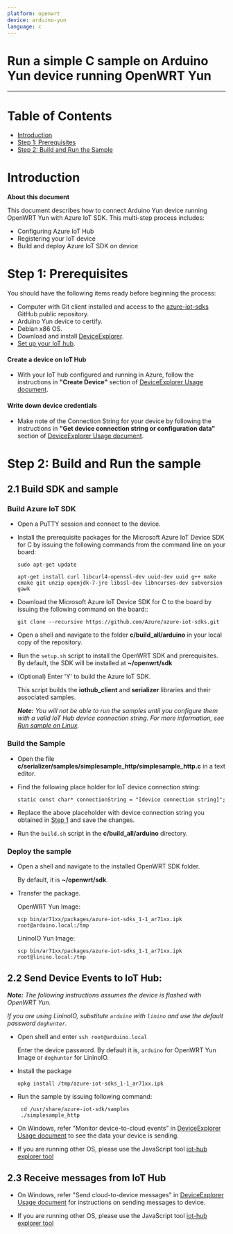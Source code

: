 ```yaml
---
platform: openwrt
device: arduino-yun
language: c
---
```


Run a simple C sample on Arduino Yun device running OpenWRT Yun
===
---

# Table of Contents

-   [Introduction](#Introduction)
-   [Step 1: Prerequisites](#Step-1-Prerequisites)
-   [Step 2: Build and Run the Sample](#Step-2-Build)

<a name="Introduction"></a>
# Introduction

**About this document**

This document describes how to connect Arduino Yun device running OpenWRT Yun with Azure IoT SDK. This multi-step process includes:
-   Configuring Azure IoT Hub
-   Registering your IoT device
-   Build and deploy Azure IoT SDK on device

<a name="Step-1-Prerequisites"></a>
# Step 1: Prerequisites

You should have the following items ready before beginning the process:

-   Computer with Git client installed and access to the
    [azure-iot-sdks](https://github.com/Azure/azure-iot-sdks) GitHub
    public repository.
-   Arduino Yun device to certify.
-   Debian x86 OS.
-   Download and install [DeviceExplorer](https://github.com/Azure/azure-iot-sdks/releases/download/2015-11-13/SetupDeviceExplorer.msi).
-   [Set up your IoT hub](https://github.com/Azure/azure-iot-sdks/blob/master/doc/setup_iothub.md).
#### Create a device on IoT Hub
-   With your IoT hub configured and running in Azure, follow the instructions in **"Create Device"** section of [DeviceExplorer Usage document](https://github.com/Azure/azure-iot-sdks/blob/master/tools/DeviceExplorer/doc/how_to_use_device_explorer.md).
#### Write down device credentials
-   Make note of the Connection String for your device by following the instructions in **"Get device connection string or configuration data"** section of [DeviceExplorer Usage document](https://github.com/Azure/azure-iot-sdks/blob/master/tools/DeviceExplorer/doc/how_to_use_device_explorer.md).

<a name="Step-2-Build"></a>
# Step 2: Build and Run the sample

<a name="Step-2-1-Load"></a>
## 2.1 Build SDK and sample

### Build Azure IoT SDK

-   Open a PuTTY session and connect to the device.

-   Install the prerequisite packages for the Microsoft Azure IoT Device SDK for C by issuing the following commands from the command line on your board:

        sudo apt-get update

        apt-get install curl libcurl4-openssl-dev uuid-dev uuid g++ make cmake git unzip openjdk-7-jre libssl-dev libncurses-dev subversion gawk

-   Download the Microsoft Azure IoT Device SDK for C to the board by issuing the following command on the board::

        git clone --recursive https://github.com/Azure/azure-iot-sdks.git

-  Open a shell and navigate to the folder **c/build_all/arduino** in your local copy of the repository.

-  Run the `setup.sh` script to install the OpenWRT SDK and prerequisites. By default, the SDK will be installed at **~/openwrt/sdk**

-  (Optional) Enter 'Y' to build the Azure IoT SDK.

    This script builds the **iothub_client** and **serializer** libraries and their associated samples.

    ***Note:*** *You will not be able to run the samples until you configure them with a valid IoT Hub device connection string. For more information, see [Run sample on Linux](run_sample_on_desktop_linux.md).*

### Build the Sample

-   Open the file **c/serializer/samples/simplesample_http/simplesample_http.c** in a text editor.

-   Find the following place holder for IoT device connection string:

        static const char* connectionString = "[device connection string]";

-   Replace the above placeholder with device connection string you obtained in [Step 1](#Step-1-Prerequisites) and save the changes.

-   Run the `build.sh` script in the **c/build_all/arduino** directory.   

### Deploy the sample

-   Open a shell and navigate to the installed OpenWRT SDK folder.

    By default, it is **~/openwrt/sdk**.

-   Transfer the package.

    OpenWRT Yun Image:

        scp bin/ar71xx/packages/azure-iot-sdks_1-1_ar71xx.ipk root@arduino.local:/tmp

    LininoIO Yun Image:

        scp bin/ar71xx/packages/azure-iot-sdks_1-1_ar71xx.ipk root@linino.local:/tmp

## 2.2 Send Device Events to IoT Hub:

***Note:*** *The following instructions assumes the device is flashed with OpenWRT Yun.*

*If you are using LininoIO, substitute `arduino` with `linino` and use the default password `doghunter`.*

-   Open shell and enter `ssh root@arduino.local`

    Enter the device password. By default it is, `arduino` for OpenWRT Yun Image or `doghunter` for LininoIO.

-   Install the package

        opkg install /tmp/azure-iot-sdks_1-1_ar71xx.ipk

-   Run the sample by issuing following command:

         cd /usr/share/azure-iot-sdk/samples
         ./simplesample_http

-   On Windows, refer "Monitor device-to-cloud events" in [DeviceExplorer Usage document](https://github.com/Azure/azure-iot-sdks/blob/master/tools/DeviceExplorer/doc/how_to_use_device_explorer.md) to see the data your device is sending.

-   If you are running other OS, please use the JavaScript tool [iot-hub explorer tool](https://github.com/Azure/azure-iot-sdks/tree/master/tools/iothub-explorer/doc)

## 2.3 Receive messages from IoT Hub

-   On Windows, refer "Send cloud-to-device messages" in [DeviceExplorer Usage document](https://github.com/Azure/azure-iot-sdks/blob/master/tools/DeviceExplorer/doc/how_to_use_device_explorer.md) for instructions on sending messages to device.

-   If you are running other OS, please use the JavaScript tool [iot-hub explorer tool](https://github.com/Azure/azure-iot-sdks/tree/master/tools/iothub-explorer/doc)
